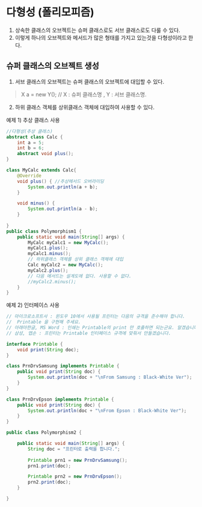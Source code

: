 # 다형성 (폴리모피즘)

1. 상속한 클래스의 오브젝트는 슈퍼 클래스로도 서브 클래스로도 다룰 수 있다.
2. 이렇게 하나의 오브젝트와 메서드가 많은 형태를 가지고 있는것을 다형성이라고 한다.

## 슈퍼 클래스의 오브젝트 생성

1. 서브 클래스의 오브젝트는 슈퍼 클래스의 오브젝트에 대입할 수 있다.
> X a = new Y();  // X : 슈퍼 클래스명  ,  Y : 서브 클래스명.
2. 하위 클래스 객체를 상위클래스 객체에 대입하여 사용할 수 있다.

예제 1) 추상 클래스 사용
```java
//다형성(추상 클래스)
abstract class Calc {
	int a = 5;
	int b = 6;
	abstract void plus();
}

class MyCalc extends Calc{
	@Override
	void plus() { //추상메서드 오버라이딩
		System.out.println(a + b);
	}

	void minus() {
		System.out.println(a - b);
	}
	
}
public class Polymorphism1 {
	public static void main(String[] args) {
		MyCalc myCalc1 = new MyCalc();
		myCalc1.plus();
		myCalc1.minus();
		// 하위클래스 객체를 상위 클래스 객체에 대입
		Calc myCalc2 = new MyCalc();
		myCalc2.plus();
		// 다음 메서드는 설계도에 없다. 사용할 수 없다.
		//myCalc2.minus();
	}
}
```

예제 2) 인터페이스 사용
```java
// 마이크로소프트사 : 윈도우 10에서 사용될 프린터는 다음의 규격을 준수해야 합니다.
//  Printable 을 구현해 주세요.
// 아래아한글, MS Word : 인쇄는 Printable의 print 만 호출하면 되는군요. 알겠습니다.
// 삼성, 엡손 : 프린터는 Printable 인터페이스 규격에 맞춰서 만들겠습니다.

interface Printable {
	void print(String doc);
}

class PrnDrvSamsung implements Printable {
	public void print(String doc) {
		System.out.println(doc + "\nFrom Samsung : Black-White Ver");
	}
}

class PrnDrvEpson implements Printable {
	public void print(String doc) {
		System.out.println(doc + "\nFrom Epson : Black-White Ver");
	}
}

public class Polymorphism2 {

	public static void main(String[] args) {
		String doc = "프린터로 출력을 합니다.";
		
		Printable prn1 = new PrnDrvSamsung();
		prn1.print(doc);

		Printable prn2 = new PrnDrvEpson();
		prn2.print(doc);
	}

}
```